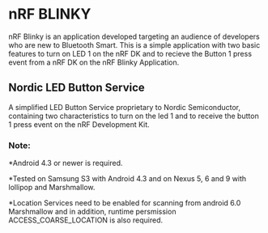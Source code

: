 # nRF BLINKY
nRF Blinky is an application developed targeting an audience of developers who are new to Bluetooth Smart. This is a simple application with two basic features to turn on LED 1 on the nRF DK and to recieve the Button 1 press event from a nRF DK on the nRF Blinky Application.

## Nordic LED Button Service
A simplified LED Button Service proprietary to Nordic Semiconductor, containing two characteristics to turn on the led 1 and to receive the button 1 press event on the nRF Development Kit.


### Note:

*Android 4.3 or newer is required.

*Tested on Samsung S3 with Android 4.3 and on Nexus 5, 6 and 9 with lollipop and Marshmallow.

*Location Services need to be enabled for scanning from android 6.0 Marshmallow and in addition, runtime persmission ACCESS_COARSE_LOCATION is also required.
